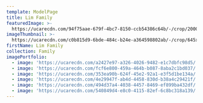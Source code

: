 ```yaml
---
template: ModelPage
title: Lim Family
featuredImage: >-
  https://ucarecdn.com/94f75aae-679f-4bc7-8150-ccb54386c64b/-/crop/2000x977/0,147/-/preview/
imageThumbnail: >-
  https://ucarecdn.com/c0b815d9-6bde-484c-b24e-a364598802ab/-/crop/645x594/293,7/-/preview/
firstName: Lim Family
collection: Family
imagePortfolio:
  - image: 'https://ucarecdn.com/a2427e97-a326-4026-9482-e1c7dbfc98d5/'
  - image: 'https://ucarecdn.com/fcf6e800-459a-464b-b087-8aba2c1bd037/'
  - image: 'https://ucarecdn.com/353ea90b-624f-45e2-92a1-e3f5d1be134a/'
  - image: 'https://ucarecdn.com/4e29947f-ab4d-4458-830d-b38a4c29421f/'
  - image: 'https://ucarecdn.com/494d37a4-4038-4457-8469-ef899ba432df/'
  - image: 'https://ucarecdn.com/540849d4-e8c0-4115-82ef-6c8bc318a139/'
---
```


